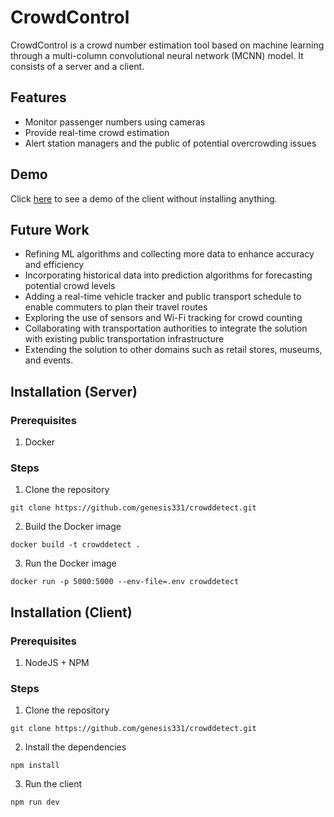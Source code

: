 # CrowdControl

CrowdControl is a crowd number estimation tool based on machine learning through a multi-column convolutional neural network (MCNN) model. It consists of a server and a client. 

## Features
- Monitor passenger numbers using cameras
- Provide real-time crowd estimation 
- Alert station managers and the public of potential overcrowding issues

## Demo
Click [here](https://crowddetect-b0621.web.app/) to see a demo of the client without installing anything. 

## Future Work
- Refining ML algorithms and collecting more data to enhance accuracy and efficiency
- Incorporating historical data into prediction algorithms for forecasting potential crowd levels
- Adding a real-time vehicle tracker and public transport schedule to enable commuters to plan their travel routes
- Exploring the use of sensors and Wi-Fi tracking for crowd counting
- Collaborating with transportation authorities to integrate the solution with existing public transportation infrastructure
- Extending the solution to other domains such as retail stores, museums, and events.

## Installation (Server)
### Prerequisites
1. Docker
### Steps
1. Clone the repository
```
git clone https://github.com/genesis331/crowddetect.git
```
2. Build the Docker image
```
docker build -t crowddetect .
```
3. Run the Docker image
```
docker run -p 5000:5000 --env-file=.env crowddetect 
```

## Installation (Client)
### Prerequisites
1. NodeJS + NPM
### Steps
1. Clone the repository
```
git clone https://github.com/genesis331/crowddetect.git
```
2. Install the dependencies
```
npm install
```
3. Run the client
```
npm run dev
```